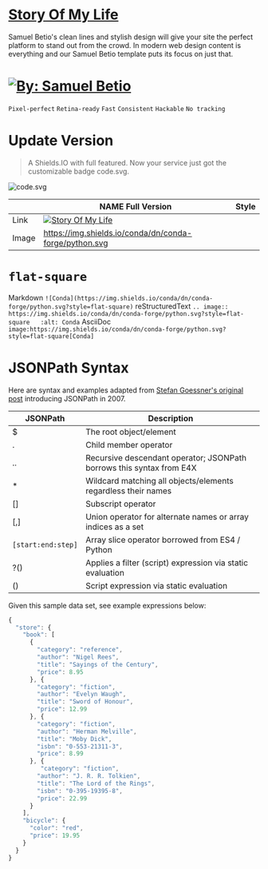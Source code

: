 [Story Of My Life][1]
=====================
Samuel Betio's clean lines and stylish design will give your site the perfect platform to stand out from the crowd. In modern web design content is everything and our Samuel Betio template puts its focus on just that.



[![By: Samuel Betio](https://github.com/samuelbetio/storyofmylife/blob/code.svg/logo.svg)][1]
==================================================
`Pixel-perfect`   `Retina-ready`   `Fast`  `Consistent`   `Hackable`   `No tracking`


Update Version
==============
> A Shields.IO with full featured. Now your service just got the customizable badge code.svg.

![code.svg](https://github.com/samuelbetio/storyofmylife/blob/code.svg/browser-matrix.svg)

|       |                NAME Full Version                                                                    |          Style     |
|-------|-----------------------------------------------------------------------------------------------------|--------------------|
|Link   |[![Story Of My Life](https://github.com/samuelbetio/storyofmylife/blob/code.svg/storyofmylife.svg)][8]|                    |
|Image  | https://img.shields.io/conda/dn/conda-forge/python.svg                                               |                    |

`flat-square`
 ============

Markdown `![Conda](https://img.shields.io/conda/dn/conda-forge/python.svg?style=flat-square)`
reStructuredText `.. image:: https://img.shields.io/conda/dn/conda-forge/python.svg?style=flat-square   :alt: Conda`
AsciiDoc `image:https://img.shields.io/conda/dn/conda-forge/python.svg?style=flat-square[Conda]`










JSONPath Syntax
===============
Here are syntax and examples adapted from [Stefan Goessner's original post][7] introducing JSONPath in 2007.

|**JSONPath**|    **Description**     |
|------------|------------------------|
|$           |The root object/element |
|.	         |Child member operator   |
|..          |Recursive descendant operator; JSONPath borrows this syntax from E4X|
|*	         |Wildcard matching all objects/elements regardless their names|
|[]	         |Subscript operator      |
|[,]	       |Union operator for alternate names or array indices as a set|
|```[start:end:step]```|Array slice operator borrowed from ES4 / Python|
|?()	       |Applies a filter (script) expression via static evaluation|
|()	         |Script expression via static evaluation|


Given this sample data set, see example expressions below:
```js
{
  "store": {
    "book": [ 
      {
        "category": "reference",
        "author": "Nigel Rees",
        "title": "Sayings of the Century",
        "price": 8.95
      }, {
        "category": "fiction",
        "author": "Evelyn Waugh",
        "title": "Sword of Honour",
        "price": 12.99
      }, {
        "category": "fiction",
        "author": "Herman Melville",
        "title": "Moby Dick",
        "isbn": "0-553-21311-3",
        "price": 8.99
      }, {
         "category": "fiction",
        "author": "J. R. R. Tolkien",
        "title": "The Lord of the Rings",
        "isbn": "0-395-19395-8",
        "price": 22.99
      }
    ],
    "bicycle": {
      "color": "red",
      "price": 19.95
    }
  }
}
```

















[1]: https://samuelbetio.github.io/storyofmylife
[2]: #index-version
[3]: #readmemd-version
[4]: #license
[5]: #rss-version
[6]: #full-version
[7]: http://goessner.net/articles/JsonPath/
[8]: https://github.com/samuelbetio/storyofmylife/blob/code.svg/storyofmylife.svg
[9]: https://github.com/samuelbetio/storyofmylife/releases/tag/v0.0.1
[10]: https://github.com/samuelbetio/storyofmylife/releases/tag/v01.80.3462.5836
[11]: https://github.com/samuelbetio/storyofmylife/releases/tag/v5.80.3462.5836
[12]: https://github.com/samuelbetio/storyofmylife/releases/tag/v02.04.0001.0001
[som-image]: https://github.com/samuelbetio/storyofmylife/blob/master/assets/img/logo.png
[som-url]: https://github.com/samuelbetio/storyofmylife/releases
